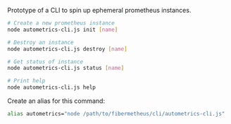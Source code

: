 Prototype of a CLI to spin up ephemeral prometheus instances.

```sh
# Create a new prometheus instance
node autometrics-cli.js init [name]

# Destroy an instance
node autometrics-cli.js destroy [name]

# Get status of instance
node autometrics-cli.js status [name]

# Print help
node autometrics-cli.js help
```

Create an alias for this command:

```sh
alias autometrics="node /path/to/fibermetheus/cli/autometrics-cli.js"
```
